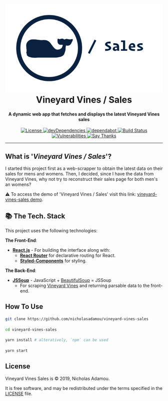 <h1 align="center">
  <br>
  <a href="https://github.com/nicholasadamou/vineyard-vines-sales"><img src="data/images/logo.png" alt="Logo"></a>
  <br>
  Vineyard Vines / Sales
  <br>
</h1>

<h4 align="center">A dynamic web app that fetches and displays the latest Vineyard Vines sales</h4>

<p align="center">
  <a href="https://github.com/nicholasadamou/vineyard-vines-sales/blob/master/LICENSE.txt">
      <img src="https://img.shields.io/badge/license-GPLv3-blue.svg?style=flat-square" alt="License">
  </a>
  <a href="https://david-dm.org/nicholasadamou/vineyard-vines-sales#info=devDependencies">
      <img src="https://img.shields.io/david/dev/nicholasadamou/vineyard-vines-sales.svg?style=flat-square" alt="devDependencies">
  </a>
  <a href="https://dependabot.com">
      <img src="https://api.dependabot.com/badges/status?host=github&repo=nicholasadamou/vineyard-vines-sales" alt="dependabot">
  </a>
  <a href="https://travis-ci.org/nicholasadamou/vineyard-vines-sales">
      <img src="https://img.shields.io/travis/nicholasadamou/vineyard-vines-sales/master.svg?style=flat-square" alt="Build Status">
  </a>
  <a href="https://snyk.io/test/github/nicholasadamou/SickFits?targetFile=package.json">
      <img src="https://snyk.io/test/github/nicholasadamou/vineyard-vines-sales/badge.svg?targetFile=package.json" alt="Vulnerabilities">
  </a>
  <a href="https://saythanks.io/to/NicholasAdamou">
      <img src="https://img.shields.io/badge/say-thanks-ff69b4.svg" alt="Say Thanks">
  </a>
</p>

---

## What is '_Vineyard Vines / Sales_'?

I started this project first as a web-scrapper to obtain the latest data on their sales for mens and womens. Then, I decided, since I have the data from Vineyard Vines, why not try to reconstruct their sales page for both men's an womens?

⚠️ To access the demo of 'Vineyard Vines / Sales' visit this link: [vineyard-vines-sales demo](https://vineyard-vines-sales.netlify.com/).

## 📚 The Tech. Stack

This project uses the following technologies:

**The Front-End**:

- [**React.js**](https://reactjs.org/) - For building the interface along with:
  - [**React Router**](https://reacttraining.com/react-router/) for declarative routing for React.
  - [**Styled-Components**](https://www.styled-components.com/) for styling.

**The Back-End**:

- [**JSSoup**](https://github.com/chishui/JSSoup) - JavaScript + [BeautifulSoup](https://www.crummy.com/software/BeautifulSoup/bs4/doc/) = JSSoup
  - For scraping [Vineyard Vines](https://vineyardvines.com/) and returning parsable data to the front-end.

## How To Use

```bash
git clone https://github.com/nicholasadamou/vineyard-vines-sales

cd vineyard-vines-sales

yarn install # alteratively, `npm` can be used

yarn start
```

## License

Vineyard Vines Sales is © 2019, Nicholas Adamou.

It is free software, and may be redistributed under the terms specified in the [LICENSE] file.

[license]: LICENSE

